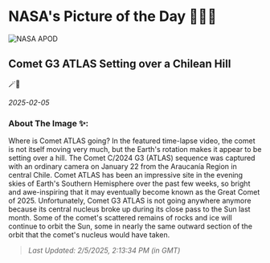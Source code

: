 
# NASA's Picture of the Day 🧑‍🚀💫

  ![NASA APOD](undefined)
  
  ## Comet G3 ATLAS Setting over a Chilean Hill
 🪄🌌
  
  _2025-02-05_
  
  ### About The Image ✨: 
  
  Where is Comet ATLAS going? In the featured time-lapse video, the comet is not itself moving very much, but the Earth's rotation makes it appear to be setting over a hill. The Comet C/2024 G3 (ATLAS) sequence was captured with an ordinary camera on January 22 from the Araucanía Region in central Chile. Comet ATLAS has been an impressive site in the evening skies of Earth's Southern Hemisphere over the past few weeks, so bright and awe-inspiring that it may eventually become known as the Great Comet of 2025. Unfortunately, Comet G3 ATLAS is not going anywhere anymore because its central nucleus broke up during its close pass to the Sun last month. Some of the comet's scattered remains of rocks and ice will continue to orbit the Sun, some in nearly the same outward section of the orbit that the comet's nucleus would have taken.
  
  
  
  > _Last Updated: 2/5/2025, 2:13:34 PM (in GMT)_
  